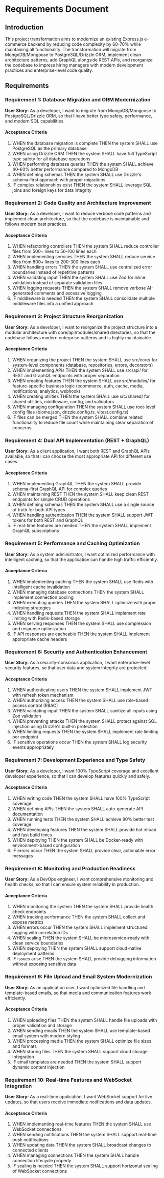 # Requirements Document

## Introduction

This project transformation aims to modernize an existing Express.js e-commerce backend by reducing code complexity by 60-70% while maintaining all functionality. The transformation will migrate from MongoDB/Mongoose to PostgreSQL/Drizzle ORM, implement clean architecture patterns, add GraphQL alongside REST APIs, and reorganize the codebase to impress hiring managers with modern development practices and enterprise-level code quality.

## Requirements

### Requirement 1: Database Migration and ORM Modernization

**User Story:** As a developer, I want to migrate from MongoDB/Mongoose to PostgreSQL/Drizzle ORM, so that I have better type safety, performance, and modern SQL capabilities.

#### Acceptance Criteria

1. WHEN the database migration is complete THEN the system SHALL use PostgreSQL as the primary database
2. WHEN using Drizzle ORM THEN the system SHALL have full TypeScript type safety for all database operations
3. WHEN performing database queries THEN the system SHALL achieve 40-60% better performance compared to MongoDB
4. WHEN defining schemas THEN the system SHALL use Drizzle's schema-first approach with proper migrations
5. IF complex relationships exist THEN the system SHALL leverage SQL joins and foreign keys for data integrity

### Requirement 2: Code Quality and Architecture Improvement

**User Story:** As a developer, I want to reduce verbose code patterns and implement clean architecture, so that the codebase is maintainable and follows modern best practices.

#### Acceptance Criteria

1. WHEN refactoring controllers THEN the system SHALL reduce controller files from 500+ lines to 50-100 lines each
2. WHEN implementing services THEN the system SHALL reduce service files from 800+ lines to 200-300 lines each
3. WHEN handling errors THEN the system SHALL use centralized error boundaries instead of repetitive patterns
4. WHEN validating input THEN the system SHALL use Zod for inline validation instead of separate validation files
5. WHEN logging requests THEN the system SHALL remove verbose AI-generated comments and excessive logging
6. IF middleware is needed THEN the system SHALL consolidate multiple middleware files into a unified approach

### Requirement 3: Project Structure Reorganization

**User Story:** As a developer, I want to reorganize the project structure into a modular architecture with core/api/modules/shared directories, so that the codebase follows modern enterprise patterns and is highly maintainable.

#### Acceptance Criteria

1. WHEN organizing the project THEN the system SHALL use src/core/ for system-level components (database, repositories, errors, decorators)
2. WHEN implementing APIs THEN the system SHALL use src/api/ for REST and GraphQL endpoints with proper separation
3. WHEN creating features THEN the system SHALL use src/modules/ for feature-specific business logic (ecommerce, auth, cache, media, notifications, analytics, webhook)
4. WHEN creating utilities THEN the system SHALL use src/shared/ for shared utilities, middleware, config, and validators
5. WHEN managing configuration THEN the system SHALL use root-level config files (biome.json, drizzle.config.ts, vitest.config.ts)
6. IF files can be merged THEN the system SHALL combine related functionality to reduce file count while maintaining clear separation of concerns

### Requirement 4: Dual API Implementation (REST + GraphQL)

**User Story:** As a client application, I want both REST and GraphQL APIs available, so that I can choose the most appropriate API for different use cases.

#### Acceptance Criteria

1. WHEN implementing GraphQL THEN the system SHALL provide schema-first GraphQL API for complex queries
2. WHEN maintaining REST THEN the system SHALL keep clean REST endpoints for simple CRUD operations
3. WHEN defining schemas THEN the system SHALL use a single source of truth for both API types
4. WHEN handling authentication THEN the system SHALL support JWT tokens for both REST and GraphQL
5. IF real-time features are needed THEN the system SHALL implement GraphQL subscriptions

### Requirement 5: Performance and Caching Optimization

**User Story:** As a system administrator, I want optimized performance with intelligent caching, so that the application can handle high traffic efficiently.

#### Acceptance Criteria

1. WHEN implementing caching THEN the system SHALL use Redis with intelligent cache invalidation
2. WHEN managing database connections THEN the system SHALL implement connection pooling
3. WHEN executing queries THEN the system SHALL optimize with proper indexing strategies
4. WHEN handling requests THEN the system SHALL implement rate limiting with Redis-based storage
5. WHEN serving responses THEN the system SHALL use compression and response optimization
6. IF API responses are cacheable THEN the system SHALL implement appropriate cache headers

### Requirement 6: Security and Authentication Enhancement

**User Story:** As a security-conscious application, I want enterprise-level security features, so that user data and system integrity are protected.

#### Acceptance Criteria

1. WHEN authenticating users THEN the system SHALL implement JWT with refresh token mechanism
2. WHEN authorizing access THEN the system SHALL use role-based access control (RBAC)
3. WHEN validating input THEN the system SHALL sanitize all inputs using Zod validation
4. WHEN preventing attacks THEN the system SHALL protect against SQL injection using Drizzle's built-in protection
5. WHEN limiting requests THEN the system SHALL implement rate limiting per endpoint
6. IF sensitive operations occur THEN the system SHALL log security events appropriately

### Requirement 7: Development Experience and Type Safety

**User Story:** As a developer, I want 100% TypeScript coverage and excellent developer experience, so that I can develop features quickly and safely.

#### Acceptance Criteria

1. WHEN writing code THEN the system SHALL have 100% TypeScript coverage
2. WHEN defining APIs THEN the system SHALL auto-generate API documentation
3. WHEN running tests THEN the system SHALL achieve 80% better test coverage
4. WHEN developing features THEN the system SHALL provide hot reload and fast build times
5. WHEN deploying THEN the system SHALL be Docker-ready with environment-based configuration
6. IF errors occur THEN the system SHALL provide clear, actionable error messages

### Requirement 8: Monitoring and Production Readiness

**User Story:** As a DevOps engineer, I want comprehensive monitoring and health checks, so that I can ensure system reliability in production.

#### Acceptance Criteria

1. WHEN monitoring the system THEN the system SHALL provide health check endpoints
2. WHEN tracking performance THEN the system SHALL collect and expose metrics
3. WHEN errors occur THEN the system SHALL implement structured logging with correlation IDs
4. WHEN scaling THEN the system SHALL be microservice-ready with clean service boundaries
5. WHEN deploying THEN the system SHALL support cloud-native deployment patterns
6. IF issues arise THEN the system SHALL provide debugging information without exposing sensitive data

### Requirement 9: File Upload and Email System Modernization

**User Story:** As an application user, I want optimized file handling and template-based emails, so that media and communication features work efficiently.

#### Acceptance Criteria

1. WHEN uploading files THEN the system SHALL handle file uploads with proper validation and storage
2. WHEN sending emails THEN the system SHALL use template-based email system with modern styling
3. WHEN processing media THEN the system SHALL optimize file sizes and formats
4. WHEN storing files THEN the system SHALL support cloud storage integration
5. IF email templates are needed THEN the system SHALL support dynamic content injection

### Requirement 10: Real-time Features and WebSocket Integration

**User Story:** As a real-time application, I want WebSocket support for live updates, so that users receive immediate notifications and data updates.

#### Acceptance Criteria

1. WHEN implementing real-time features THEN the system SHALL use WebSocket connections
2. WHEN sending notifications THEN the system SHALL support real-time push notifications
3. WHEN updating data THEN the system SHALL broadcast changes to connected clients
4. WHEN managing connections THEN the system SHALL handle connection lifecycle properly
5. IF scaling is needed THEN the system SHALL support horizontal scaling of WebSocket connections
